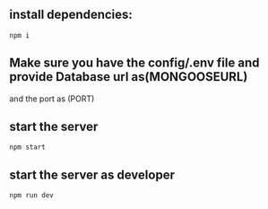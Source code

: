 ## install dependencies:
`npm i`

## Make sure you have the config/.env file  and provide Database url as(MONGOOSEURL) 
and the port as (PORT)


## start the server
`npm start`

## start the server as developer
`npm run dev`
